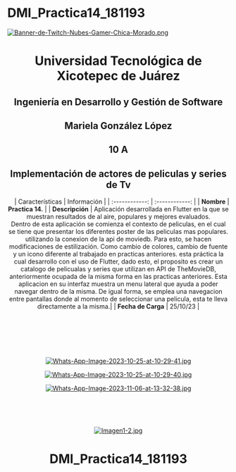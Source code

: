 # DMI_Practica14_181193

[![Banner-de-Twitch-Nubes-Gamer-Chica-Morado.png](https://i.postimg.cc/15q3LFXF/Banner-de-Twitch-Nubes-Gamer-Chica-Morado.png)](https://postimg.cc/MvzwBvyZ)

<div align="center">
  
# Universidad Tecnológica de Xicotepec de Juárez


## Ingeniería en Desarrollo y Gestión de Software
## Mariela González López
## 10 A
## Implementación de actores de peliculas y series de Tv
&nbsp;
&nbsp;
|  Características |  Información |
| :------------: | :------------: |
| **Nombre**  |  **Practica 14.**  |
| **Descripción**  | Aplicación desarrollada en Flutter en la que se muestran resultados de al aire, populares y mejores evaluados. <br> Dentro de esta aplicación se comienza el contexto de peliculas, en el cual se tiene que presentar los diferentes poster de las peliculas mas populares. utilizando la conexion de la api de moviedb. Para esto, se hacen modificaciones de estilización. Como cambio de colores, cambio de fuente y un icono diferente al trabajado en practicas anteriores. esta práctica la cual desarrollo con el uso de Flutter, dado esto, el proposito es crear un catalogo de pelicualas y series que utilizan en API de TheMovieDB, anteriormente ocupada de la misma forma en las practicas anteriores. Esta aplicacion en su interfaz muestra un menu lateral que ayuda a poder navegar dentro de la misma. De igual forma, se emplea una navegacion entre pantallas donde al momento de seleccionar una pelicula, esta te lleva directamente a la misma.|
|  **Fecha de Carga** | 25/10/23  |

&nbsp;
&nbsp;

&nbsp;
&nbsp;

<br>

[![Whats-App-Image-2023-10-25-at-10-29-41.jpg](https://i.postimg.cc/HLCZHfRR/Whats-App-Image-2023-10-25-at-10-29-41.jpg)](https://postimg.cc/G4qJxScx)

[![Whats-App-Image-2023-10-25-at-10-29-40.jpg](https://i.postimg.cc/LsBysxMX/Whats-App-Image-2023-10-25-at-10-29-40.jpg)](https://postimg.cc/4KyvLbyk)

[![Whats-App-Image-2023-11-06-at-13-32-38.jpg](https://i.postimg.cc/Y9gkYzRW/Whats-App-Image-2023-11-06-at-13-32-38.jpg)](https://postimg.cc/34KPHpP8)

<br>
<br>
<br>

[![Imagen1-2.jpg](https://i.postimg.cc/x1swjyVj/Imagen1-2.jpg)](https://postimg.cc/0zwWcSNh)
# DMI_Practica14_181193
